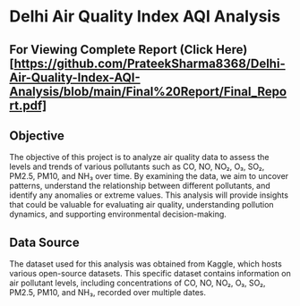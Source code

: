 # Delhi Air Quality Index AQI Analysis

## For Viewing Complete Report (Click Here)[https://github.com/PrateekSharma8368/Delhi-Air-Quality-Index-AQI-Analysis/blob/main/Final%20Report/Final_Report.pdf]

## Objective
The objective of this project is to analyze air quality data to assess 
the levels and trends of various pollutants such as CO, NO, NO₂, O₃, SO₂, PM2.5, 
PM10, and NH₃ over time. By examining the data, we aim to uncover patterns, 
understand the relationship between different pollutants, and identify any 
anomalies or extreme values. This analysis will provide insights that could be 
valuable for evaluating air quality, understanding pollution dynamics, and 
supporting environmental decision-making.

## Data Source
The dataset used for this analysis was obtained from Kaggle, 
which hosts various open-source datasets. This specific dataset contains 
information on air pollutant levels, including concentrations of CO, NO, NO₂, 
O₃, SO₂, PM2.5, PM10, and NH₃, recorded over multiple dates.
